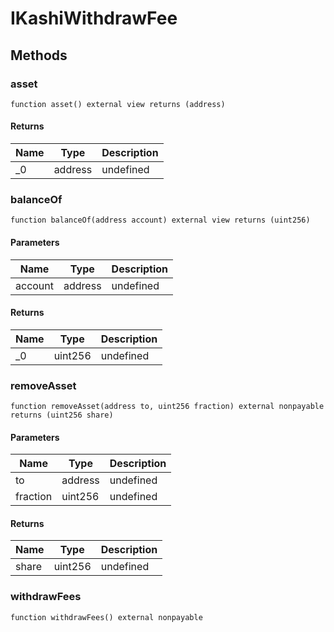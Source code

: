 # IKashiWithdrawFee









## Methods

### asset

```solidity
function asset() external view returns (address)
```






#### Returns

| Name | Type | Description |
|---|---|---|
| _0 | address | undefined |

### balanceOf

```solidity
function balanceOf(address account) external view returns (uint256)
```





#### Parameters

| Name | Type | Description |
|---|---|---|
| account | address | undefined |

#### Returns

| Name | Type | Description |
|---|---|---|
| _0 | uint256 | undefined |

### removeAsset

```solidity
function removeAsset(address to, uint256 fraction) external nonpayable returns (uint256 share)
```





#### Parameters

| Name | Type | Description |
|---|---|---|
| to | address | undefined |
| fraction | uint256 | undefined |

#### Returns

| Name | Type | Description |
|---|---|---|
| share | uint256 | undefined |

### withdrawFees

```solidity
function withdrawFees() external nonpayable
```









